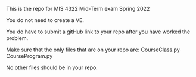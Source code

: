 This is the repo for MIS 4322 Mid-Term exam Spring 2022

You do not need to create a VE.

You do have to submit a gitHub link to your repo after you have worked the problem.

Make sure that the only files that are on your repo are:
CourseClass.py
CourseProgram.py

No other files should be in your repo.